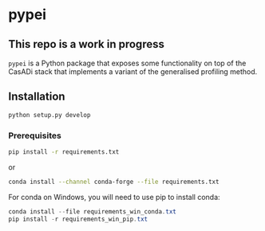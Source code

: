 # pypei

## This repo is a work in progress

`pypei` is a Python package that exposes some functionality on top of the CasADi stack that implements a variant of the generalised profiling method.

## Installation

```bash
python setup.py develop
```

### Prerequisites

```bash
pip install -r requirements.txt
```

or

```bash
conda install --channel conda-forge --file requirements.txt
```

For conda on Windows, you will need to use pip to install conda:

```powershell
conda install --file requirements_win_conda.txt
pip install -r requirements_win_pip.txt
```
